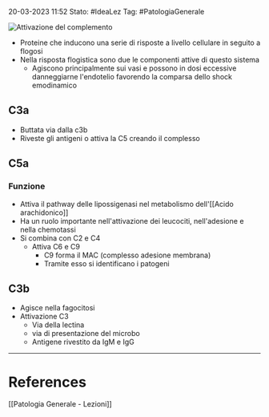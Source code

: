 20-03-2023 11:52
Stato: #IdeaLez
Tag: #PatologiaGenerale 

![Attivazione del complemento](https://i.imgur.com/0tVEoGi.png)
- Proteine che inducono una serie di risposte a livello cellulare in seguito a flogosi
- Nella risposta flogistica sono due le componenti attive di questo sistema
	- Agiscono principalmente sui vasi e possono in dosi eccessive danneggiarne l'endotelio favorendo la comparsa dello shock emodinamico

## C3a
- Buttata via dalla c3b
- Riveste gli antigeni o attiva la C5 creando il complesso
## C5a
### Funzione
- Attiva il pathway delle lipossigenasi nel metabolismo dell'[[Acido arachidonico]]
- Ha un ruolo importante nell'attivazione dei leucociti, nell'adesione e nella chemotassi
- Si combina con C2 e C4
	- Attiva C6 e C9
		- C9 forma il MAC (complesso adesione membrana)
		- Tramite esso si identificano i patogeni

## C3b 
- Agisce nella fagocitosi
- Attivazione C3
	- Via della lectina
	- via di presentazione del microbo
	- Antigene rivestito da IgM e IgG


---
# References 

[[Patologia Generale - Lezioni]]